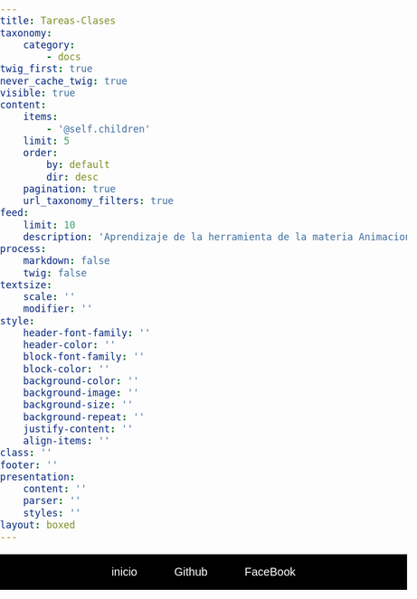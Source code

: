 ```yaml
---
title: Tareas-Clases
taxonomy:
    category:
        - docs
twig_first: true
never_cache_twig: true
visible: true
content:
    items:
        - '@self.children'
    limit: 5
    order:
        by: default
        dir: desc
    pagination: true
    url_taxonomy_filters: true
feed:
    limit: 10
    description: 'Aprendizaje de la herramienta de la materia Animacion y Graficacion'
process:
    markdown: false
    twig: false
textsize:
    scale: ''
    modifier: ''
style:
    header-font-family: ''
    header-color: ''
    block-font-family: ''
    block-color: ''
    background-color: ''
    background-image: ''
    background-size: ''
    background-repeat: ''
    justify-content: ''
    align-items: ''
class: ''
footer: ''
presentation:
    content: ''
    parser: ''
    styles: ''
layout: boxed
---
```


<html lang="en">
<head>
    <meta charset="UTF-8">
    <meta name="viewport" content="width=device-width, initial-scale=1.0">
    <meta http-equiv="X-UA-Compatible" content="ie=edge">
    <title>Inicio Blog Adrian Garcia</title>
    <style>
        body{
            font-family: Arial, Helvetica, sans-serif;
            font-size: 20px;
            padding: 0;
            margin: 0; 
        }
        #menu{
            background-color: black;
        }
        #menu ul{
            list-style: none;
            margin: 0;
            padding: 20px 30px;
        }
        #menu li{
            display: inline;
            margin: 0;
        }
        #menu li a{
            color: white;
            padding: 20px 30px;
            text-decoration: none;
        }
        #menu li a:hover{
            background-color: cornflowerblue;
            color: white;
        }
        @media screen and (max-width: 747px){
            #menu ul{
                padding: 0;
            }
            #menu ul li{
                margin-right: -3px;
                display: inline-block;
                text-align: center;
                width: 33%;
            }
            #menu li a{
                display: list-item;
            }
        }
        @media screen and (max-width: 480px){
            #menu ul li{
                width: 100%;
            }
        }
    </style>
</head>
<body>
<!-- <p><center>Graficas y Animaciones.</center></p> -->
    <div id="menu">
        <ul><center>
            <li><a href="https://www.thepetergarcia.com">inicio</a></li>
            <li><a href="https://github.com/garciaa94">Github</a></li>
            <li><a href="https://www.facebook.com/garciaa94">FaceBook</a></li>
        </center></ul>
    </div>
<!-- 
        
    <table  style="border: hidden">
  <tr style="border: hidden">
    <td style="border: hidden"><a href="https://thepetergarcia.com/home/ejercicio-css-html"> <br> Ejercicios HTML-CSS</a></td>
    <td style="border: hidden"><a href="https://thepetergarcia.com/documentacion-grav"> <br>Documentacion de Grav</a></td>
    <td style="border: hidden"><a href="https://thepetergarcia.com/home/bandera-de-jamaica"> <br> Bandera Jamaica </a></td>
  </tr>

  <tr>
      <td style="border: hidden"><a href="https://thepetergarcia.com/reloj"> <br> Reloj </a></td>
      <td style="border: hidden"><a href="https://thepetergarcia.com/juego"> <br> Juego </a></td>
      <td style="border: hidden"><a href="https://thepetergarcia.com/home/juego-gravedad"> <br> Juego modificado </a></td>

  </tr>

</table>  -->
    
    
</body>
</html>

